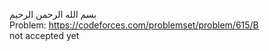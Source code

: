 بسم الله الرحمن الرحيم
<br />
Problem: https://codeforces.com/problemset/problem/615/B <br/>
not accepted yet
